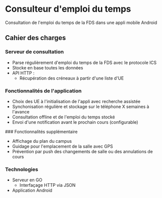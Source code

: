 # Consulteur d'emploi du temps

Consultation de l'emploi du temps de la FDS dans une appli mobile Android

## Cahier des charges

### Serveur de consultation
- Parse régulièrement d'emploi du temps de la FDS avec le protocole ICS
- Stocke en base toutes les données
- API HTTP :
    - Récupération des créneaux à partir d'une liste d'UE

### Fonctionnalités de l'application
- Choix des UE à l'initialisation de l'appli avec recherche assistée
- Synchonisation régulière et stockage sur le téléphone X semaines à l'avance
- Consultation offline et de l'emploi du temps stocké
- Envoi d'une notification avant le prochain cours (configurable)

### Fonctionnalités supplémentaire
- Affichage du plan du campus
- Guidage pour l'emplacement de la salle avec GPS
- Prévention par push des changements de salle ou des annulations de cours

### Technologies
- Serveur en GO
    - Interfaçage HTTP via JSON
- Application Android

